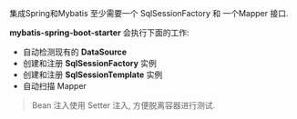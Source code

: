 
集成Spring和Mybatis 至少需要一个 SqlSessionFactory 和 一个Mapper 接口.

**mybatis-spring-boot-starter** 会执行下面的工作:

- 自动检测现有的 **DataSource**
- 创建和注册 **SqlSessionFactory** 实例
- 创建和注册 **SqlSessionTemplate** 实例
- 自动扫描 Mapper

> Bean 注入使用 Setter 注入, 方便脱离容器进行测试.
